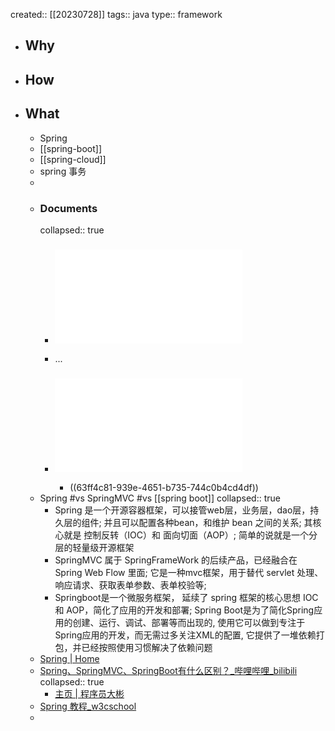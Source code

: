 created:: [[20230728]]
tags:: java
type:: framework

- ## Why
- ## How
- ## What
  - Spring
  - [[spring-boot]]
  - [[spring-cloud]]
  - spring 事务
  -
  - ### Documents
    collapsed:: true
    - ### ![Spring Framework Version 3.2.18](../assets/doc_spring-framework-reference.pdf)
    - ...
    - ### ![Spring Framework Version 6.0.5](../assets/doc_spring-framework.pdf)
      - ((63ff4c81-939e-4651-b735-744c0b4cd4df))
  - Spring #vs SpringMVC #vs [[spring boot]]
    collapsed:: true
    - Spring 是一个开源容器框架，可以接管web层，业务层，dao层，持久层的组件; 并且可以配置各种bean，和维护 bean 之间的关系; 其核心就是 控制反转（IOC）和 面向切面（AOP）; 简单的说就是一个分层的轻量级开源框架
    - SpringMVC 属于 SpringFrameWork 的后续产品，已经融合在 Spring Web Flow 里面; 它是一种mvc框架，用于替代 servlet 处理、响应请求、获取表单参数、表单校验等;
    - Springboot是一个微服务框架， 延续了 spring 框架的核心思想 IOC 和 AOP，简化了应用的开发和部署; Spring Boot是为了简化Spring应用的创建、运行、调试、部署等而出现的, 使用它可以做到专注于Spring应用的开发，而无需过多关注XML的配置, 它提供了一堆依赖打包，并已经按照使用习惯解决了依赖问题
  - [Spring | Home](http://spring.io)
  - [Spring、SpringMVC、SpringBoot有什么区别？_哔哩哔哩_bilibili](https://www.bilibili.com/video/BV1pg41127N8/)
    collapsed:: true
    - [主页 | 程序员大彬](http://topjavaer.cn/)
  - [Spring 教程_w3cschool](https://www.w3cschool.cn/wkspring/)
  -